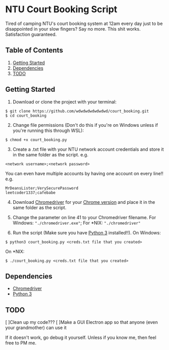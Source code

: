 # NTU Court Booking Script

Tired of camping NTU's court booking system at 12am every day just to be disappointed in your slow fingers? Say no more. This shit works. Satisfaction guaranteed.

## Table of Contents

1. [Getting Started](#getting-started)
2. [Dependencies](#dependencies)
3. [TODO](#todo)



## Getting Started

1. Download or clone the project with your terminal:
```
$ git clone https://github.com/wdwdwdwdwdwdwd/court_booking.git
$ cd court_booking
```
2. Change file permissions (Don't do this if you're on Windows unless if you're running this through WSL):
```
$ chmod +x court_booking.py
```

3. Create a .txt file with your NTU network account credentials and store it in the same folder as the script.
e.g.
```
<network username>;<network password>
```
You can even have multiple accounts by having one account on every line!!
e.g.
```
MrDeansLister;VerySecurePassword
leetcoder1337;cafebabe
```

4. Download [Chromedriver](https://chromedriver.chromium.org/downloads) for your [Chrome version](https://help.zenplanner.com/hc/en-us/articles/204253654-How-to-Find-Your-Internet-Browser-Version-Number-Google-Chrome) and place it in the same folder as the script.

5. Change the parameter on line 41 to your Chromedriver filename.
For Windows: `"./chromedriver.exe"`; For *NIX: `"./chromedriver"`

6. Run the script (Make sure you have [Python 3](https://www.python.org/downloads/) installed!!).
On Windows:
```
$ python3 court_booking.py <creds.txt file that you created>
```
On *NIX:
```
$ ./court_booking.py <creds.txt file that you created>
```

## Dependencies

- [Chromedriver](https://chromedriver.chromium.org/downloads)
- [Python 3](https://www.python.org/downloads/)

## TODO
[ ]Clean up my code???
[ ]Make a GUI Electron app so that anyone (even your grandmother) can use it

If it doesn't work, go debug it yourself. Unless if you know me, then feel free to PM me.
